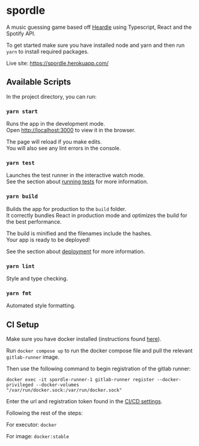 # spordle

A music guessing game based off [Heardle](https://www.heardle.app/) using Typescript, React and the Spotify API.

To get started make sure you have installed node and yarn and then run `yarn` to install required packages.

Live site: https://spordle.herokuapp.com/

## Available Scripts

In the project directory, you can run:

### `yarn start`

Runs the app in the development mode.\
Open [http://localhost:3000](http://localhost:3000) to view it in the browser.

The page will reload if you make edits.\
You will also see any lint errors in the console.

### `yarn test`

Launches the test runner in the interactive watch mode.\
See the section about [running tests](https://facebook.github.io/create-react-app/docs/running-tests) for more information.

### `yarn build`

Builds the app for production to the `build` folder.\
It correctly bundles React in production mode and optimizes the build for the best performance.

The build is minified and the filenames include the hashes.\
Your app is ready to be deployed!

See the section about [deployment](https://facebook.github.io/create-react-app/docs/deployment) for more information.

### `yarn lint`

Style and type checking.

### `yarn fmt`

Automated style formatting.

## CI Setup

Make sure you have docker installed (instructions found [here](https://docs.docker.com/get-docker/)).

Run `docker compose up` to run the docker compose file and pull the relevant `gitlab-runner` image.

Then use the following command to begin registration of the gitlab runner:

`docker exec -it spordle-runner-1 gitlab-runner register --docker-privileged --docker-volumes "/var/run/docker.sock:/var/run/docker.sock"`

Enter the url and registration token found in the [CI/CD settings](https://gitlab.com/MrKren/spordle/-/settings/ci_cd#js-runners-settings).

Following the rest of the steps:

For executor: `docker`

For image: `docker:stable`
